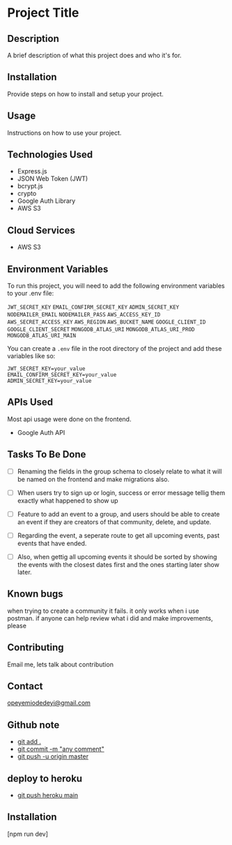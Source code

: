 # Project Title

## Description

A brief description of what this project does and who it's for.


## Installation

Provide steps on how to install and setup your project.


## Usage

Instructions on how to use your project.


## Technologies Used

- Express.js
- JSON Web Token (JWT)
- bcrypt.js
- crypto
- Google Auth Library
- AWS S3


## Cloud Services

- AWS S3


## Environment Variables

To run this project, you will need to add the following environment variables to your .env file:

`JWT_SECRET_KEY`
`EMAIL_CONFIRM_SECRET_KEY`
`ADMIN_SECRET_KEY`
`NODEMAILER_EMAIL`
`NODEMAILER_PASS`
`AWS_ACCESS_KEY_ID`
`AWS_SECRET_ACCESS_KEY`
`AWS_REGION`
`AWS_BUCKET_NAME`
`GOOGLE_CLIENT_ID`
`GOOGLE_CLIENT_SECRET`
`MONGODB_ATLAS_URI`
`MONGODB_ATLAS_URI_PROD`
`MONGODB_ATLAS_URI_MAIN`

You can create a `.env` file in the root directory of the project and add these variables like so:

```properties
JWT_SECRET_KEY=your_value
EMAIL_CONFIRM_SECRET_KEY=your_value
ADMIN_SECRET_KEY=your_value
```


## APIs Used

Most api usage were done on the frontend.
- Google Auth API


## Tasks To Be Done

- [ ] Renaming the fields in the group schema to closely relate to what it will be named on the frontend and make migrations also.
- [ ] When users try to sign up or login, success or error message tellig them exactly what happened to show up
- [ ] Feature to add an event to a group, and users should be able to create an event if they are creators of that community, delete, and update.
- [ ] Regarding the event, a seperate route to get all upcoming events, past events that have ended.
- [ ] Also, when gettig all upcoming events it should be sorted by showing the events with the closest dates first and the ones starting later show later.


## Known bugs

when trying to create a community it fails. it only works when i use postman. if anyone can help review what i did and make improvements, please 


## Contributing

Email me, lets talk about contribution


## Contact

opeyemiodedeyi@gmail.com


## Github note

- [git add .](#gitadd)
- [git commit -m "any comment"](#Initialcommit)
- [git push -u origin master](#gitpush)


## deploy to heroku

- [git push heroku main](#herokupush)


## Installation

[npm run dev]